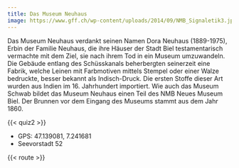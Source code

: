 ```yaml
---
title: Das Museum Neuhaus
image: https://www.gff.ch/wp-content/uploads/2014/09/NMB_Signaletik3.jpg
---
```


Das Museum Neuhaus verdankt seinen Namen Dora Neuhaus (1889-1975), Erbin der Familie Neuhaus, die ihre Häuser der Stadt Biel testamentarisch vermachte mit dem Ziel, sie nach ihrem Tod in ein Museum umzuwandeln. Die Gebäude entlang des Schüsskanals beherbergten seinerzeit eine Fabrik, welche Leinen mit Farbmotiven mittels Stempel oder einer Walze bedruckte, besser bekannt als Indisch-Druck. Die ersten Stoffe dieser Art wurden aus Indien im 16. Jahrhundert importiert. Wie auch das Museum Schwab bildet das Museum Neuhaus einen Teil des NMB Neues Museum Biel. Der Brunnen vor dem Eingang des Museums stammt aus dem Jahr 1860. 

{{< quiz2 >}}

- GPS: 47.139081, 7.241681
- Seevorstadt 52



{{< route >}}
